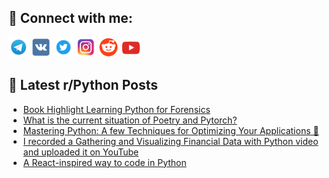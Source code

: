 ## 🔎 Connect with me:
[<img src="https://github.com/bullbesh/bullbesh/blob/main/images/Telegram.png" width="32" height="32" />](https://t.me/bullbesh)
[<img src="https://github.com/bullbesh/bullbesh/blob/main/images/VK.png" width="32" height="32" />](https://vk.com/bullbesh)
[<img src="https://github.com/bullbesh/bullbesh/blob/main/images/Twitter.png" width="32" height="32" />](https://twitter.com/bullbesh1)
[<img src="https://github.com/bullbesh/bullbesh/blob/main/images/Instagram.png" width="32" height="32" />](https://www.instagram.com/bullbesh)
[<img src="https://github.com/bullbesh/bullbesh/blob/main/images/Reddit.png" width="32" height="32" />](https://www.reddit.com/user/bullbesh)
[<img src="https://github.com/bullbesh/bullbesh/blob/main/images/YouTube.png" width="32" height="32" />](https://www.youtube.com/channel/UCtfjRs6uzgq5mfm8S06WTcg)

## 📕 Latest r/Python Posts
<!-- BLOG-POST-LIST:START -->
- [Book Highlight Learning Python for Forensics](https://www.reddit.com/r/Python/comments/15pbeqm/book_highlight_learning_python_for_forensics/)
- [What is the current situation of Poetry and Pytorch?](https://www.reddit.com/r/Python/comments/15pba7o/what_is_the_current_situation_of_poetry_and/)
- [Mastering Python: A few Techniques for Optimizing Your Applications 🐍](https://www.reddit.com/r/Python/comments/15p92ze/mastering_python_a_few_techniques_for_optimizing/)
- [I recorded a Gathering and Visualizing Financial Data with Python video and uploaded it on YouTube](https://www.reddit.com/r/Python/comments/15p92w2/i_recorded_a_gathering_and_visualizing_financial/)
- [A React-inspired way to code in Python](https://www.reddit.com/r/Python/comments/15p824f/a_reactinspired_way_to_code_in_python/)
<!-- BLOG-POST-LIST:END -->
